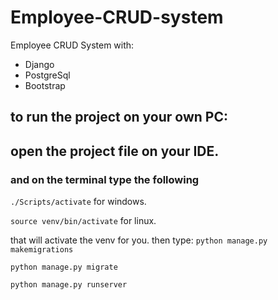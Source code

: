 # Employee-CRUD-system
Employee CRUD System with:
* Django
* PostgreSql
* Bootstrap

## to run the project on your own PC:
## open the project file on your IDE.
### and on the terminal type the following
`./Scripts/activate` for windows.

`source venv/bin/activate` for linux.

that will activate the venv for you.
then type:
`python manage.py makemigrations`

`python manage.py migrate`

`python manage.py runserver`



